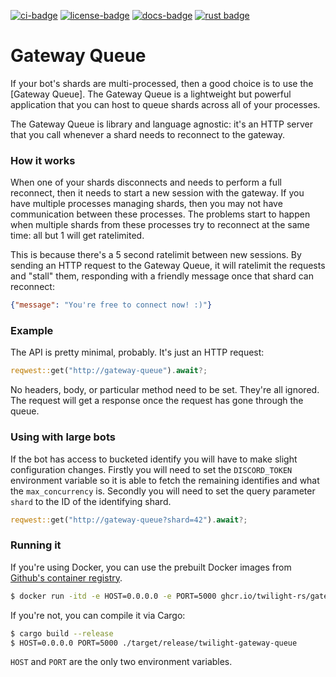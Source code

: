 [![ci-badge][]][ci] [![license-badge][]][license] [![docs-badge][]][docs] [![rust badge]][rust link]

# Gateway Queue

If your bot's shards are multi-processed, then a good choice is to use the
[Gateway Queue]. The Gateway Queue is a lightweight but powerful application
that you can host to queue shards across all of your processes.

The Gateway Queue is library and language agnostic: it's an HTTP server that you
call whenever a shard needs to reconnect to the gateway.

### How it works

When one of your shards disconnects and needs to perform a full reconnect, then
it needs to start a new session with the gateway. If you have multiple processes
managing shards, then you may not have communication between these processes.
The problems start to happen when multiple shards from these processes try to
reconnect at the same time: all but 1 will get ratelimited.

This is because there's a 5 second ratelimit between new sessions. By sending an
HTTP request to the Gateway Queue, it will ratelimit the requests and "stall"
them, responding with a friendly message once that shard can reconnect:

```json
{"message": "You're free to connect now! :)"}
```

### Example

The API is pretty minimal, probably. It's just an HTTP request:

```rust
reqwest::get("http://gateway-queue").await?;
```

No headers, body, or particular method need to be set. They're all ignored.
The request will get a response once the request has gone through the queue.

### Using with large bots

If the bot has access to bucketed identify you will have to make slight
configuration changes. Firstly you will need to set the `DISCORD_TOKEN`
environment variable so it is able to fetch the remaining identifies and what
the `max_concurrency` is. Secondly you will need to set the query parameter
`shard` to the ID of the identifying shard.

```rust
reqwest::get("http://gateway-queue?shard=42").await?;
```

### Running it

If you're using Docker, you can use the prebuilt Docker images from [Github's container registry].

```sh
$ docker run -itd -e HOST=0.0.0.0 -e PORT=5000 ghcr.io/twilight-rs/gateway-queue
```

If you're not, you can compile it via Cargo:

```sh
$ cargo build --release
$ HOST=0.0.0.0 PORT=5000 ./target/release/twilight-gateway-queue
```

`HOST` and `PORT` are the only two environment variables.

[ci-badge]: https://github.com/twilight-rs/gateway-queue/workflows/Test/badge.svg
[ci]: https://github.com/twilight-rs/gateway-queue/actions
[docs]: https://twilight-rs.github.io/chapter_3_services/section_5_gateway_queue.html
[docs-badge]: https://img.shields.io/badge/docs-online-5023dd.svg?style=flat-square
[Github's container registry]: https://github.com/twilight-rs/gateway-queue/pkgs/container/gateway-queue
[license-badge]: https://img.shields.io/badge/license-ISC-blue.svg?style=flat-square
[license]: https://opensource.org/licenses/ISC
[LICENSE.md]: https://github.com/twilight-rs/gateway-queue/blob/master/LICENSE.md
[rust badge]: https://img.shields.io/badge/rust-1.44+-93450a.svg?style=flat-square
[rust link]: https://blog.rust-lang.org/2020/06/04/Rust-1.44.0.html
